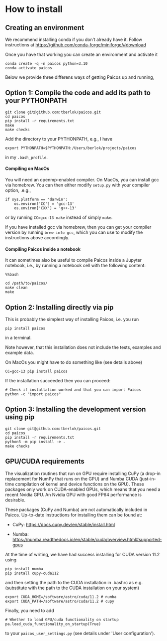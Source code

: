 # How to install

## Creating an environment

We recommend installing conda if you don’t already have it. Follow instructions at <https://github.com/conda-forge/miniforge/#download>

Once you have that working you can create an environment and activate it
```
conda create -q -n paicos python=3.10
conda activate paicos
```

Below we provide three differens ways of getting Paicos up and running,

## Option 1: Compile the code and add its path to your PYTHONPATH 
```
git clone git@github.com:tberlok/paicos.git
cd paicos
pip install -r requirements.txt 
make
make checks
```

Add the directory to your PYTHONPATH, e.g., I have
```
export PYTHONPATH=$PYTHONPATH:/Users/berlok/projects/paicos
```
in my `.bash_profile`.

#### Compiling on MacOs

You will need an openmp-enabled compiler. On MacOs, you can install gcc via homebrew.
You can then either modify `setup.py` with your
compiler option, .e.g.,
```
if sys.platform == 'darwin':
    os.environ['CC'] = 'gcc-13'
    os.environ['CXX'] = 'g++-13'
```
or by running `CC=gcc-13 make` instead of simply `make`.

If you have installed gcc via homebrew, then you can get your compiler version by running
`brew info gcc`, which you can use to modify the instructions above accordingly.


#### Compiling Paicos inside a notebook
It can sometimes also be useful to compile Paicos inside a Jupyter notebook, i.e.,
by running a notebook cell with the following content:
```
%%bash

cd /path/to/paicos/
make clean
make
```

## Option 2: Installing directly via pip

This is probably the simplest way of installing Paicos, i.e. you run
```
pip install paicos
```
in a terminal.

Note however, that this installation does not include the tests, examples
and example data.

On MacOs you might have to do something like (see details above)
```
CC=gcc-13 pip install paicos
```
If the installation succeeded then you can proceed:
```
# Check if installation worked and that you can import Paicos 
python -c "import paicos"
```

## Option 3: Installing the development version using pip 
```
git clone git@github.com:tberlok/paicos.git
cd paicos
pip install -r requirements.txt 
python3 -m pip install -e .
make checks
```

## GPU/CUDA requirements

The visualization routines that run on GPU require installing CuPy (a drop-in replacement
for NumPy that runs on the GPU) and Numba CUDA (just-in-time compilation of kernel
and device functions on the GPU). These packages only work on CUDA-enabled GPUs,
which means that you need a recent Nvidia GPU. An Nvidia GPU with good FP64 performance
is desirable.

These packages (CuPy and Numba) are not automatically included in Paicos.
Up-to-date instructions for installing them can be found at:

- CuPy: https://docs.cupy.dev/en/stable/install.html

- Numba: https://numba.readthedocs.io/en/stable/cuda/overview.html#supported-gpus

At the time of writing, we have had success installing for CUDA version
11.2 using

```
pip install numba
pip install cupy-cuda112
```
and then setting the path to the CUDA installation in .bashrc as e.g.
(substitute with the path to the CUDA installation on your system)
```
export CUDA_HOME=/software/astro/cuda/11.2 # numba
export CUDA_PATH=/software/astro/cuda/11.2 # cupy
```

Finally, you need to add
```
# Whether to load GPU/cuda functionality on startup
pa.load_cuda_functionality_on_startup(True)
```
to your `paicos_user_settings.py` (see details under 'User configuration').


